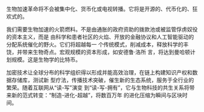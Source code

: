 ⽣物加速⾰命将不会被集中化、货币化或电视转播。它将是开源的、代币化的、狂欢式的。

我们需要⽣物加速的⽕箭燃料。不是由通胀的政府资助的拨款池或被监管俘虏奴役的资本主义，⽽是
由科学和患者社区的⽕焰、开放的⾦融协议和⼈⼯智能驱动的分配系统催化的野⽕。它们将超越每⼀
个传统模式，削减成本，释放科学的丰饶，并带来⽣物奇点。宏观规模的资本形成，如安德鲁·洛所
⾔，将达到曼哈顿计划规模。这是⽣物学的⽐特币。

加密技术让全球分布的科学组织得以形成并能⾼效治理，在链上构建知识产权和数据存储库，测试新
型疗法，传播技术突破，催⽣新的⽣态系统，服务于全⾏业的繁荣。随着互联⽹从“读-写”演变
到“读-写-拥有”，它与⽣物科技的共⽣关系将带来新的范式转变：“制造-进化-超越”，将数百万年
的进化压缩为瞬间与区块时间。
